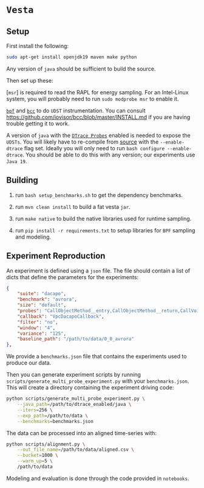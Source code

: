 # `Vesta`

## Setup

First install the following:

```bash
sudo apt-get install openjdk19 maven make python
```

Any version of `java` should be sufficient to build the source.

Then set up these:

[`msr`] is required to read the RAPL for energy sampling. For an Intel-Linux system, you will probably need to run `sudo modprobe msr` to enable it.

[`bpf`](https://docs.kernel.org/bpf) and [`bcc`](https://github.com/iovisor/bcc) to do `UDST` instrumentation. You can consult https://github.com/iovisor/bcc/blob/master/INSTALL.md if you are having trouble getting it to work.

A version of `java` with the [`DTrace Probes`](https://docs.oracle.com/javase/8/docs/technotes/guides/vm/dtrace.html) enabled is needed to expose the `UDSTs`. You will likely have to re-compile from [source](https://github.com/openjdk/jdk/blob/master/doc/building.md) with the `--enable-dtrace` flag set. Ideally you will only need to run `bash configure --enable-dtrace`. You should be able to do this with any version; our experiments use `Java 19`.

## Building

1. run `bash setup_benchmarks.sh` to get the dependency benchmarks.

2. run `mvn clean install` to build a fat vesta `jar`.

3. run `make native` to build the native libraries used for runtime sampling.

4. run `pip install -r requirements.txt` to setup libraries for `BPF` sampling and modeling.

## Experiment Reproduction

An experiment is defined using a `json` file. The file should contain a list of dicts that define the parameters for the experiments:

```json
{
    "suite": "dacapo",
    "benchmark": "avrora",
    "size": "default",
    "probes": "CallObjectMethod__entry,CallObjectMethod__return,CallVoidMethod__entry,CallVoidMethod__return,DestroyJavaVM__entry,DestroyJavaVM__return,GetByteArrayElements__entry,GetByteArrayElements__return,GetEnv__entry,GetEnv__return,GetFloatField__entry,GetFloatField__return,GetLongField__entry,GetLongField__return,GetMethodID__entry,GetMethodID__return,GetObjectArrayElement__entry,GetObjectArrayElement__return,GetObjectClass__entry,GetObjectClass__return,GetStringLength__entry,GetStringLength__return,IsInstanceOf__entry,IsInstanceOf__return,NewDirectByteBuffer__entry,NewDirectByteBuffer__return,NewLongArray__entry,NewLongArray__return,NewString__entry,NewString__return,NewStringUTF__entry,NewStringUTF__return,ReleaseIntArrayElements__entry,ReleaseIntArrayElements__return,ReleaseShortArrayElements__entry,ReleaseShortArrayElements__return,SetByteArrayRegion__entry,SetByteArrayRegion__return,SetIntField__entry,SetIntField__return,Throw__entry,Throw__return,class__initialization__concurrent,class__initialization__error,class__unloaded,compiled__method__load,compiled__method__unload,gc__begin,gc__end,method__compile__begin,method__compile__end,safepoint__begin,safepoint__end,thread__park__begin,thread__park__end,thread__sleep__begin,thread__sleep__end,vmops__begin,vmops__end",
    "callback": "VpcDacapoCallback",
    "filter": "no",
    "window": "4",
    "variance": "125",
    "baseline_path": "/path/to/data/0_0_avrora"
},
```

We provide a `benchmarks.json` file that contains the experiments used to produce our data.

Then you can generate experiment scripts by running `scripts/generate_multi_probe_experiment.py` with your `benchmarks.json`. This will create a directory containing the experiment driving code:

```bash
python scripts/generate_multi_probe_experiment.py \
    --java_path=/path/to/dtrace_enabled/java \
    --iters=256 \
    --exp_path=/path/to/data \
    --benchmarks=benchmarks.json
```

The data can be processed into an aligned time-series with:

```bash
python scripts/alignment.py \
    --out_file_name=/path/to/data/aligned.csv \
    --bucket=1000 \
    --warm_up=5 \
    /path/to/data
```

Modeling and evaluation is done through the code provided in `notebooks`.
